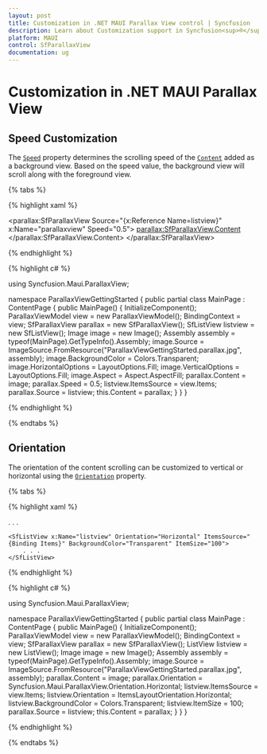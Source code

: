 ```yaml
---
layout: post
title: Customization in .NET MAUI Parallax View control | Syncfusion
description: Learn about Customization support in Syncfusion<sup>®</sup> .NET MAUI Parallax View (SfParallaxView) control and more.
platform: MAUI
control: SfParallaxView
documentation: ug
---
```


# Customization in .NET MAUI Parallax View

## Speed Customization

The [`Speed`](https://help.syncfusion.com/cr/maui/Syncfusion.Maui.ParallaxView.SfParallaxView.html#Syncfusion_Maui_ParallaxView_SfParallaxView_Speed) property determines the scrolling speed of the [`Content`](https://help.syncfusion.com/cr/maui/Syncfusion.Maui.ParallaxView.SfParallaxView.html#Syncfusion_Maui_ParallaxView_SfParallaxView_Content) added as a background view. Based on the speed value, the background view will scroll along with the foreground view.

{% tabs %}

{% highlight xaml %}

<parallax:SfParallaxView Source="{x:Reference Name=listview}" x:Name="parallaxview" Speed="0.5">
    <parallax:SfParallaxView.Content>
        <Image BackgroundColor="Transparent" Source="{Binding Image}" HorizontalOptions="Fill" VerticalOptions="Fill" Aspect="AspectFill" />
    </parallax:SfParallaxView.Content>
</parallax:SfParallaxView>

{% endhighlight %}

{% highlight c# %}

using Syncfusion.Maui.ParallaxView;

namespace ParallaxViewGettingStarted
{
    public partial class MainPage : ContentPage
    {
        public MainPage()
        {
            InitializeComponent();
            ParallaxViewModel view = new ParallaxViewModel();
            BindingContext = view;
            SfParallaxView parallax = new SfParallaxView();
            SfListView listview = new SfListView();
            Image image = new Image();
            Assembly assembly = typeof(MainPage).GetTypeInfo().Assembly;
            image.Source = ImageSource.FromResource("ParallaxViewGettingStarted.parallax.jpg", assembly);
            image.BackgroundColor = Colors.Transparent;
            image.HorizontalOptions = LayoutOptions.Fill;
            image.VerticalOptions = LayoutOptions.Fill;
            image.Aspect = Aspect.AspectFill;
            parallax.Content = image;
            parallax.Speed = 0.5;
            listview.ItemsSource = view.Items;
            parallax.Source = listview;
            this.Content = parallax;
        }
    }
}

{% endhighlight %}

{% endtabs %}

## Orientation 

The orientation of the content scrolling can be customized to vertical or horizontal using the [`Orientation`](https://help.syncfusion.com/cr/maui/Syncfusion.Maui.ParallaxView.SfParallaxView.html#Syncfusion_Maui_ParallaxView_SfParallaxView_Orientation) property.

{% tabs %}

{% highlight xaml %}

<Grid>
    <parallax:SfParallaxView Source="{x:Reference Name=listview}" x:Name="parallaxview" Orientation="Horizontal">
        <parallax:SfParallaxView.Content>
        . . .
        </parallax:SfParallaxView.Content>
    </parallax:SfParallaxView>

    <SfListView x:Name="listview" Orientation="Horizontal" ItemsSource="{Binding Items}" BackgroundColor="Transparent" ItemSize="100">
        . . .
    </SfListView>
</Grid>
        
{% endhighlight %}

{% highlight c# %}

using Syncfusion.Maui.ParallaxView;

namespace ParallaxViewGettingStarted
{
    public partial class MainPage : ContentPage
    {
        public MainPage()
        {
            InitializeComponent();
            ParallaxViewModel view = new ParallaxViewModel();
            BindingContext = view;
            SfParallaxView parallax = new SfParallaxView();
            ListView listview = new ListView();
            Image image = new Image();
            Assembly assembly = typeof(MainPage).GetTypeInfo().Assembly;
            image.Source = ImageSource.FromResource("ParallaxViewGettingStarted.parallax.jpg", assembly);
            parallax.Content = image;
            parallax.Orientation = Syncfusion.Maui.ParallaxView.Orientation.Horizontal;
            listview.ItemsSource = view.Items;
            listview.Orientation = ItemsLayoutOrientation.Horizontal;
            listview.BackgroundColor = Colors.Transparent;
            listview.ItemSize = 100;
            parallax.Source = listview;
            this.Content = parallax;
        }
    }
}

{% endhighlight %}

{% endtabs %}